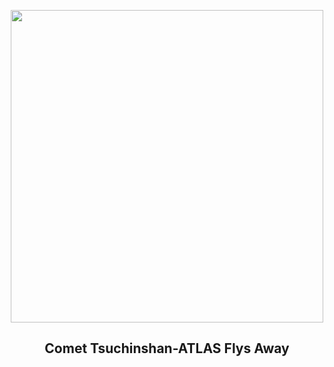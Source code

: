
<p align="center"><img src="https://apod.nasa.gov/apod/image/2410/C2023A3-in-the-past-6-days_1100.jpg" width="500" height="500"></p>
<h2 align="center"> Comet Tsuchinshan-ATLAS Flys Away </h2>
